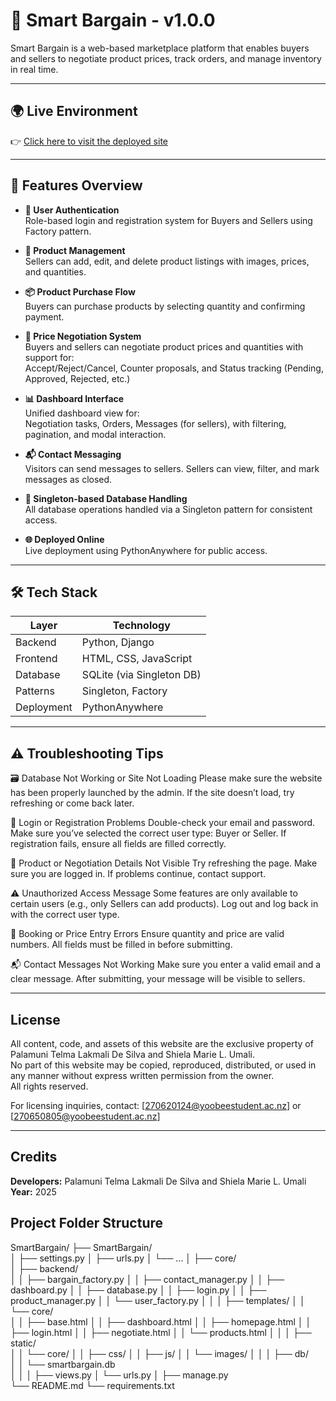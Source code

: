 # 🛒 Smart Bargain - v1.0.0

Smart Bargain is a web-based marketplace platform that enables buyers and sellers to negotiate product prices, track orders, and manage inventory in real time.

---

## 🌍 Live Environment 

👉 [Click here to visit the deployed site](https://lakmali.pythonanywhere.com/)

---

## 🧩 Features Overview

- **🔐 User Authentication**  
  Role-based login and registration system for Buyers and Sellers using Factory pattern.

- **🛒 Product Management**  
  Sellers can add, edit, and delete product listings with images, prices, and quantities.

- **📦 Product Purchase Flow**  
  Buyers can purchase products by selecting quantity and confirming payment.

- **🤝 Price Negotiation System**  
  Buyers and sellers can negotiate product prices and quantities with support for:  
  Accept/Reject/Cancel, Counter proposals, and Status tracking (Pending, Approved, Rejected, etc.)

- **📊 Dashboard Interface**  
  Unified dashboard view for:  
  Negotiation tasks, Orders, Messages (for sellers), with filtering, pagination, and modal interaction.

- **📬 Contact Messaging**  
  Visitors can send messages to sellers. Sellers can view, filter, and mark messages as closed.

- **📁 Singleton-based Database Handling**  
  All database operations handled via a Singleton pattern for consistent access.

- **🌐 Deployed Online**  
  Live deployment using PythonAnywhere for public access.

---

## 🛠 Tech Stack

| Layer        | Technology               |
|--------------|---------------------------|
| Backend      | Python, Django            |
| Frontend     | HTML, CSS, JavaScript     |
| Database     | SQLite (via Singleton DB) |
| Patterns     | Singleton, Factory        |
| Deployment   | PythonAnywhere            |


---
## ⚠️ Troubleshooting Tips

🗃️ Database Not Working or Site Not Loading
Please make sure the website has been properly launched by the admin. If the site doesn’t load, try refreshing or come back later.

🔐 Login or Registration Problems
Double-check your email and password.
Make sure you’ve selected the correct user type: Buyer or Seller.
If registration fails, ensure all fields are filled correctly.

🛒 Product or Negotiation Details Not Visible
Try refreshing the page.
Make sure you are logged in.
If problems continue, contact support.

⚠️ Unauthorized Access Message
Some features are only available to certain users (e.g., only Sellers can add products).
Log out and log back in with the correct user type.

📅 Booking or Price Entry Errors
Ensure quantity and price are valid numbers.
All fields must be filled in before submitting.

📬 Contact Messages Not Working
Make sure you enter a valid email and a clear message.
After submitting, your message will be visible to sellers.

---

## License

All content, code, and assets of this website are the exclusive property of Palamuni Telma Lakmali De Silva and Shiela Marie L. Umali.  
No part of this website may be copied, reproduced, distributed, or used in any manner without express written permission from the owner.  
All rights reserved.

For licensing inquiries, contact: [270620124@yoobeestudent.ac.nz] or [270650805@yoobeestudent.ac.nz]

---

## Credits

**Developers:** Palamuni Telma Lakmali De Silva and Shiela Marie L. Umali  
**Year:** 2025  

## Project Folder Structure

SmartBargain/
├── SmartBargain/                     
│   ├── settings.py
│   ├── urls.py
│   └── ...
│
├── core/                            
│   ├── backend/                     
│   │   ├── bargain_factory.py
│   │   ├── contact_manager.py
│   │   ├── dashboard.py
│   │   ├── database.py
│   │   ├── login.py
│   │   ├── product_manager.py
│   │   └── user_factory.py
│   │
│   ├── templates/
│   │   └── core/                    
│   │       ├── base.html
│   │       ├── dashboard.html
│   │       ├── homepage.html
│   │       ├── login.html
│   │       ├── negotiate.html
│   │       └── products.html
│   │
│   ├── static/                      
│   │   └── core/
│   │       ├── css/
│   │       ├── js/
│   │       └── images/
│   │
│   ├── db/                          
│   │   └── smartbargain.db          
│   │
│   ├── views.py
│   └── urls.py
│
├── manage.py                         
└── README.md
└── requirements.txt



 


